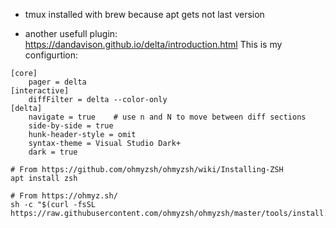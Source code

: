 - tmux installed with brew because apt gets not last version

- another usefull plugin: https://dandavison.github.io/delta/introduction.html
  This is my configurtion:

```
[core]
    pager = delta
[interactive]
    diffFilter = delta --color-only
[delta]
    navigate = true    # use n and N to move between diff sections
	side-by-side = true
	hunk-header-style = omit
	syntax-theme = Visual Studio Dark+
    dark = true
```

```
# From https://github.com/ohmyzsh/ohmyzsh/wiki/Installing-ZSH
apt install zsh

# From https://ohmyz.sh/
sh -c "$(curl -fsSL https://raw.githubusercontent.com/ohmyzsh/ohmyzsh/master/tools/install.sh)"
```
